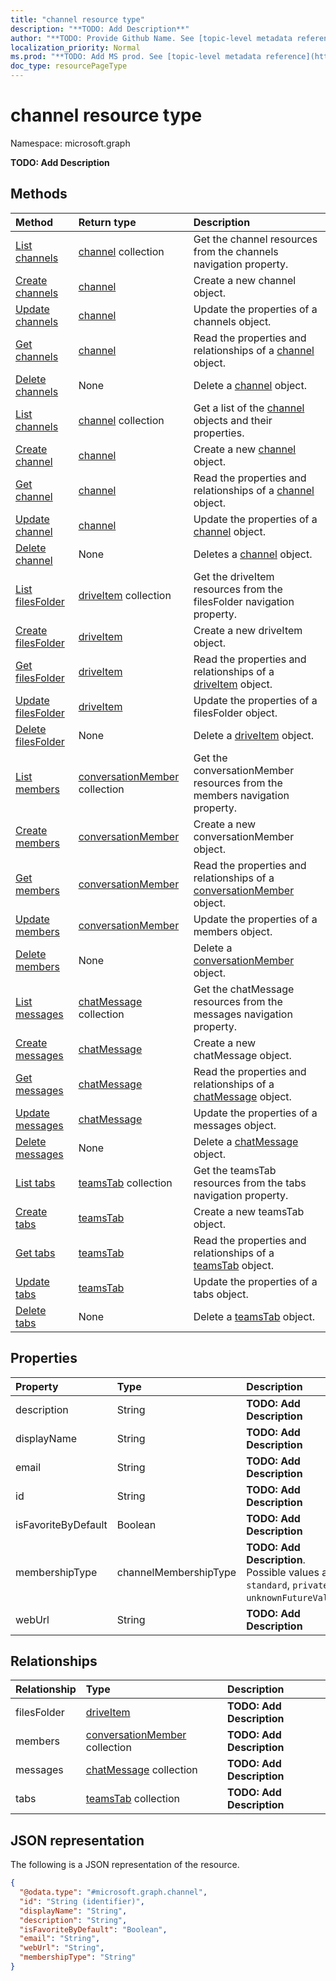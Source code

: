 ```yaml
---
title: "channel resource type"
description: "**TODO: Add Description**"
author: "**TODO: Provide Github Name. See [topic-level metadata reference](https://msgo.azurewebsites.net/add/document/guidelines/metadata.html#topic-level-metadata)**"
localization_priority: Normal
ms.prod: "**TODO: Add MS prod. See [topic-level metadata reference](https://msgo.azurewebsites.net/add/document/guidelines/metadata.html#topic-level-metadata)**"
doc_type: resourcePageType
---
```


# channel resource type

Namespace: microsoft.graph

**TODO: Add Description**

## Methods
|Method|Return type|Description|
|:---|:---|:---|
|[List channels](../api/team-list-channels.md)|[channel](../resources/channel.md) collection|Get the channel resources from the channels navigation property.|
|[Create channels](../api/team-post-channels.md)|[channel](../resources/channel.md)|Create a new channel object.|
|[Update channels](../api/team-update-channels.md)|[channel](../resources/channel.md)|Update the properties of a channels object.|
|[Get channels](../api/team-get-channel.md)|[channel](../resources/channel.md)|Read the properties and relationships of a [channel](../resources/channel.md) object.|
|[Delete channels](../api/team-delete-channels.md)|None|Delete a [channel](../resources/channel.md) object.|
|[List channels](../api/channel-list.md)|[channel](../resources/channel.md) collection|Get a list of the [channel](../resources/channel.md) objects and their properties.|
|[Create channel](../api/channel-create.md)|[channel](../resources/channel.md)|Create a new [channel](../resources/channel.md) object.|
|[Get channel](../api/channel-get.md)|[channel](../resources/channel.md)|Read the properties and relationships of a [channel](../resources/channel.md) object.|
|[Update channel](../api/channel-update.md)|[channel](../resources/channel.md)|Update the properties of a [channel](../resources/channel.md) object.|
|[Delete channel](../api/channel-delete.md)|None|Deletes a [channel](../resources/channel.md) object.|
|[List filesFolder](../api/channel-list-filesfolder.md)|[driveItem](../resources/driveitem.md) collection|Get the driveItem resources from the filesFolder navigation property.|
|[Create filesFolder](../api/channel-post-filesfolder.md)|[driveItem](../resources/driveitem.md)|Create a new driveItem object.|
|[Get filesFolder](../api/channel-get-driveitem.md)|[driveItem](../resources/driveitem.md)|Read the properties and relationships of a [driveItem](../resources/driveitem.md) object.|
|[Update filesFolder](../api/channel-update-filesfolder.md)|[driveItem](../resources/driveitem.md)|Update the properties of a filesFolder object.|
|[Delete filesFolder](../api/channel-delete-filesfolder.md)|None|Delete a [driveItem](../resources/driveitem.md) object.|
|[List members](../api/channel-list-members.md)|[conversationMember](../resources/conversationmember.md) collection|Get the conversationMember resources from the members navigation property.|
|[Create members](../api/channel-post-members.md)|[conversationMember](../resources/conversationmember.md)|Create a new conversationMember object.|
|[Get members](../api/channel-get-conversationmember.md)|[conversationMember](../resources/conversationmember.md)|Read the properties and relationships of a [conversationMember](../resources/conversationmember.md) object.|
|[Update members](../api/channel-update-members.md)|[conversationMember](../resources/conversationmember.md)|Update the properties of a members object.|
|[Delete members](../api/channel-delete-members.md)|None|Delete a [conversationMember](../resources/conversationmember.md) object.|
|[List messages](../api/channel-list-messages.md)|[chatMessage](../resources/chatmessage.md) collection|Get the chatMessage resources from the messages navigation property.|
|[Create messages](../api/channel-post-messages.md)|[chatMessage](../resources/chatmessage.md)|Create a new chatMessage object.|
|[Get messages](../api/channel-get-chatmessage.md)|[chatMessage](../resources/chatmessage.md)|Read the properties and relationships of a [chatMessage](../resources/chatmessage.md) object.|
|[Update messages](../api/channel-update-messages.md)|[chatMessage](../resources/chatmessage.md)|Update the properties of a messages object.|
|[Delete messages](../api/channel-delete-messages.md)|None|Delete a [chatMessage](../resources/chatmessage.md) object.|
|[List tabs](../api/channel-list-tabs.md)|[teamsTab](../resources/teamstab.md) collection|Get the teamsTab resources from the tabs navigation property.|
|[Create tabs](../api/channel-post-tabs.md)|[teamsTab](../resources/teamstab.md)|Create a new teamsTab object.|
|[Get tabs](../api/channel-get-teamstab.md)|[teamsTab](../resources/teamstab.md)|Read the properties and relationships of a [teamsTab](../resources/teamstab.md) object.|
|[Update tabs](../api/channel-update-tabs.md)|[teamsTab](../resources/teamstab.md)|Update the properties of a tabs object.|
|[Delete tabs](../api/channel-delete-tabs.md)|None|Delete a [teamsTab](../resources/teamstab.md) object.|

## Properties
|Property|Type|Description|
|:---|:---|:---|
|description|String|**TODO: Add Description**|
|displayName|String|**TODO: Add Description**|
|email|String|**TODO: Add Description**|
|id|String|**TODO: Add Description**|
|isFavoriteByDefault|Boolean|**TODO: Add Description**|
|membershipType|channelMembershipType|**TODO: Add Description**. Possible values are: `standard`, `private`, `unknownFutureValue`.|
|webUrl|String|**TODO: Add Description**|

## Relationships
|Relationship|Type|Description|
|:---|:---|:---|
|filesFolder|[driveItem](../resources/driveitem.md)|**TODO: Add Description**|
|members|[conversationMember](../resources/conversationmember.md) collection|**TODO: Add Description**|
|messages|[chatMessage](../resources/chatmessage.md) collection|**TODO: Add Description**|
|tabs|[teamsTab](../resources/teamstab.md) collection|**TODO: Add Description**|

## JSON representation
The following is a JSON representation of the resource.
<!-- {
  "blockType": "resource",
  "keyProperty": "id",
  "@odata.type": "microsoft.graph.channel",
  "baseType": "",
  "openType": false
}
-->
``` json
{
  "@odata.type": "#microsoft.graph.channel",
  "id": "String (identifier)",
  "displayName": "String",
  "description": "String",
  "isFavoriteByDefault": "Boolean",
  "email": "String",
  "webUrl": "String",
  "membershipType": "String"
}
```

